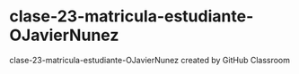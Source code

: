 # clase-23-matricula-estudiante-OJavierNunez
clase-23-matricula-estudiante-OJavierNunez created by GitHub Classroom
